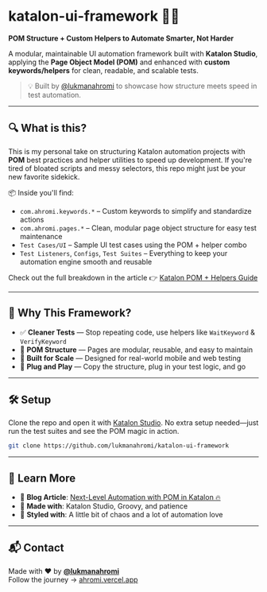 # katalon-ui-framework 🧪💥  
**POM Structure + Custom Helpers to Automate Smarter, Not Harder**

A modular, maintainable UI automation framework built with **Katalon Studio**, applying the **Page Object Model (POM)** and enhanced with **custom keywords/helpers** for clean, readable, and scalable tests.

> 💡 Built by [@lukmanahromi](https://www.linkedin.com/in/lukmanahromi/) to showcase how structure meets speed in test automation.

---

## 🔍 What is this?

This is my personal take on structuring Katalon automation projects with **POM** best practices and helper utilities to speed up development. If you're tired of bloated scripts and messy selectors, this repo might just be your new favorite sidekick.

📦 Inside you'll find:

- `com.ahromi.keywords.*` – Custom keywords to simplify and standardize actions  
- `com.ahromi.pages.*` – Clean, modular page object structure for easy test maintenance  
- `Test Cases/UI` – Sample UI test cases using the POM + helper combo  
- `Test Listeners`, `Configs`, `Test Suites` – Everything to keep your automation engine smooth and reusable  

Check out the full breakdown in the article 👉 [Katalon POM + Helpers Guide](https://ahromi.vercel.app/katalon-pom-helpers)

---

## 🚀 Why This Framework?

- ✅ **Cleaner Tests** — Stop repeating code, use helpers like `WaitKeyword` & `VerifyKeyword`  
- 📄 **POM Structure** — Pages are modular, reusable, and easy to maintain  
- 🤖 **Built for Scale** — Designed for real-world mobile and web testing  
- 🧰 **Plug and Play** — Copy the structure, plug in your test logic, and go

---

## 🛠 Setup

Clone the repo and open it with [Katalon Studio](https://www.katalon.com/). No extra setup needed—just run the test suites and see the POM magic in action.

```bash
git clone https://github.com/lukmanahromi/katalon-ui-framework
```
---

## 🧠 Learn More

- 📝 **Blog Article**: [Next-Level Automation with POM in Katalon 🔥](https://ahromi.vercel.app/katalon-pom-helpers)  
- 🎯 **Made with**: Katalon Studio, Groovy, and patience  
- 🎨 **Styled with**: A little bit of chaos and a lot of automation love

---

## 📬 Contact

Made with ❤️ by **[@lukmanahromi](https://www.linkedin.com/in/lukmanahromi/)**  
Follow the journey → [ahromi.vercel.app](https://ahromi.vercel.app)
